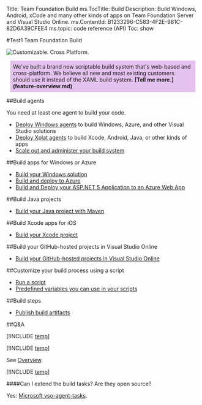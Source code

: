 Title: Team Foundation Build
ms.TocTitle: Build
Description: Build Windows, Android, xCode and many other kinds of apps on Team Foundation Server and Visual Studio Online.
ms.ContentId: B1233296-C583-4F2E-981C-82D6A39CFEE4
ms.topic: code reference (API)
Toc: show

#Test1 Team Foundation Build

![Customizable.
Cross Platform.](_img/taskbanner.png)<br/>

<div style="background-color:#e4c1ee; padding:7px; margin:10px">
We've built a brand new scriptable build system that's web-based and cross-platform. We believe all new and most existing customers should use it instead of the XAML build system. <b caps_internal_Id="1c2432e7-d660-4ad9-9c5d-c89699af92e5">[Tell me more.](feature-overview.md)</b></div>

##Build agents

You need at least one agent to build your code.

*   [Deploy Windows agents](agents/windows.md) to build Windows, Azure, and other Visual Studio solutions
*   [Deploy Xplat agents](agents/xplat.md) to build Xcode, Android, Java, or other kinds of apps
*   [Scale out and administer your build system](agents/admin.md)

##Build apps for Windows or Azure

*   [Build your Windows solution](vs/define-build.md)
*   [Build and deploy to Azure](azure/index.md)
*   [Build and Deploy your ASP.NET 5 Application to an Azure Web App](azure/deploy-aspnet5.md)

##Build Java projects

*   [Build your Java project with Maven](java/maven.md)

##Build Xcode apps for iOS

*   [Build your Xcode project](xcode/index.md)

##Build your GitHub-hosted projects in Visual Studio Online

*   [Build your GitHub-hosted projects in Visual Studio Online](github/index.md)

##Customize your build process using a script

*   [Run a script](scripts/index.md)
*   [Predefined variables you can use in your scripts](scripts/variables.md)

##Build steps

*   [Publish build artifacts](steps/build/publish-build-artifacts.md)

##Q&A

[!INCLUDE [temp](_shared/qa-use-in-production.md)]

[!INCLUDE [temp](_shared/qa-new-old-choose.md)]

See [Overview](feature-overview.md).

[!INCLUDE [temp](_shared/qa-new-old-relate.md)]

####Can I extend the build tasks? Are they open source?

Yes: [Microsoft vso-agent-tasks](https://github.com/Microsoft/vso-agent-tasks).



